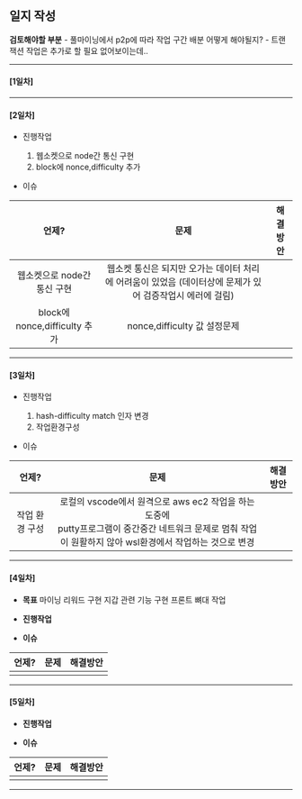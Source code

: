 
## 일지 작성


**검토해야할 부분**
    - 풀마이닝에서 p2p에 따라 작업 구간 배분 어떻게 해야될지?
    - 트랜잭션 작업은 추가로 할 필요 없어보이는데..

___________________________________

####  [1일차]



___________________________________

#### [2일차]

- 진행작업
    1) 웹소켓으로 node간 통신 구현
    2) block에 nonce,difficulty 추가

- 이슈

| 언제? | 문제 | 해결 방안 |
|:--:|:--:|--|
| 웹소켓으로 node간 통신 구현|웹소켓 통신은 되지만 오가는 데이터 처리에 어려움이 있었음 (데이터상에 문제가 있어 검증작업시 에러에 걸림)|
| block에 nonce,difficulty 추가 | nonce,difficulty 값 설정문제 |
    
    



___________________________________

#### [3일차]

- 진행작업
    1) hash-difficulty match 인자 변경
    2) 작업환경구성

- 이슈 

| 언제? | 문제 | 해결방안 |
 |:-:|:-:|:-:|
 | 작업 환경 구성 | 로컬의 vscode에서 원격으로 aws ec2 작업을 하는 도중에 <br>  putty프로그램이 중간중간 네트워크 문제로 멈춰 작업이 원활하지 않아 wsl환경에서 작업하는 것으로 변경 |

___________________________________

#### [4일차]
- **목표**
    마이닝 리워드 구현
    지갑 관련 기능 구현
    프론트 뼈대 작업

- **진행작업**

- **이슈**

| 언제? | 문제 | 해결방안 |
|:-:|:-:|:-:|
|  |  |  |


___________________________________

#### [5일차]

- **진행작업**

- **이슈**

| 언제? | 문제 | 해결방안 |
|:-:|:-:|:-:|
|  |  |  |

___________________________________


